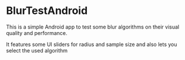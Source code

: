 BlurTestAndroid
===============

This is a simple Android app to test some
blur algorithms on their visual quality and performance. 

It features some UI sliders for radius and sample size and also lets you select the used algorithm

